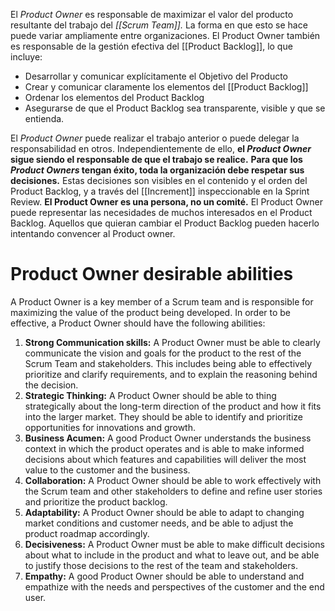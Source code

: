 El *Product Owner* es responsable de maximizar el valor del producto resultante del trabajo del *[[Scrum Team]].* La forma en que esto se hace puede variar ampliamente entre organizaciones. 
El Product Owner también es responsable de la gestión efectiva del [[Product Backlog]], lo que incluye:
- Desarrollar y comunicar explícitamente el Objetivo del Producto
- Crear y comunicar claramente los elementos del [[Product Backlog]]
- Ordenar los elementos del Product Backlog
- Asegurarse de que el Product Backlog sea transparente, visible y que se entienda.

El *Product Owner* puede realizar el trabajo anterior o puede delegar la responsabilidad en otros. Independientemente de ello, **el *Product Owner* sigue siendo el responsable de que el trabajo se realice.**
**Para que los *Product Owners* tengan éxito, toda la organización debe respetar sus decisiones.** Estas decisiones son visibles en el contenido y el orden del Product Backlog, y a través del [[Increment]] inspeccionable en la Sprint Review. 
**El Product Owner es una persona, no un comité.** El Product Owner puede representar las necesidades de muchos interesados en el Product Backlog. Aquellos que quieran cambiar el Product Backlog pueden hacerlo intentando convencer al Product owner. 

# Product Owner desirable abilities
A Product Owner is a key member of a Scrum team and is responsible for maximizing the value of the product being developed. In order to be effective, a Product Owner should have the following abilities:
1. **Strong Communication skills:** A Product Owner must be able to clearly communicate the vision and goals for the product to the rest of the Scrum Team and stakeholders. This includes being able to effectively prioritize and clarify requirements, and to explain the reasoning behind the decision. 
2. **Strategic Thinking:** A Product Owner should be able to thing strategically about the long-term direction of the product and how it fits into the larger market. They should be able to identify and prioritize opportunities for innovations and growth. 
3. **Business Acumen:** A good Product Owner understands the business context in which the product operates and is able to make informed decisions about which features and capabilities will deliver the most value to the customer and the business.
4. **Collaboration:** A Product Owner should be able to work effectively with the Scrum team and other stakeholders to define and refine user stories and prioritize the product backlog.
5. **Adaptability:** A Product Owner should be able to adapt to changing market conditions and customer needs, and be able to adjust the product roadmap accordingly.
6. **Decisiveness:** A Product Owner must be able to make difficult decisions about what to include in the product and what to leave out, and be able to justify those decisions to the rest of the team and stakeholders.
7. **Empathy:** A good Product Owner should be able to understand and empathize with the needs and perspectives of the customer and the end user. 